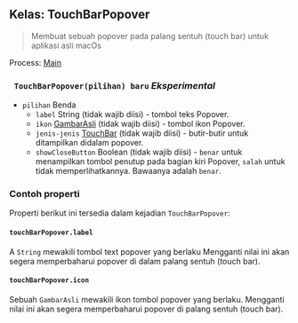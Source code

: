 ## Kelas: TouchBarPopover

> Membuat sebuah popover pada palang sentuh (touch bar) untuk aplikasi asli macOs

Process: [Main](../tutorial/quick-start.md#main-process)

### ` TouchBarPopover(pilihan) baru` *Eksperimental*

* `pilihan` Benda 
  * `label` String (tidak wajib diisi) - tombol teks Popover.
  * `ikon` [GambarAsli](native-image.md) (tidak wajib diisi) - tombol ikon Popover.
  * `jenis-jenis` [TouchBar](touch-bar.md) (tidak wajib diisi) - butir-butir untuk ditampilkan didalam popover.
  * `showCloseButton` Boolean (tidak wajib diisi) - `benar` untuk menampilkan tombol penutup pada bagian kiri Popover, `salah` untuk tidak memperlihatkannya. Bawaanya adalah `benar`.

### Contoh properti

Properti berikut ini tersedia dalam kejadian `TouchBarPopover`:

#### `touchBarPopover.label`

A `String` mewakili tombol text popover yang berlaku Mengganti nilai ini akan segera memperbaharui popover di dalam palang sentuh (touch bar).

#### `touchBarPopover.icon`

Sebuah `GambarAsli` mewakili ikon tombol popover yang berlaku. Mengganti nilai ini akan segera memperbaharui popover di palang sentuh (touch bar).